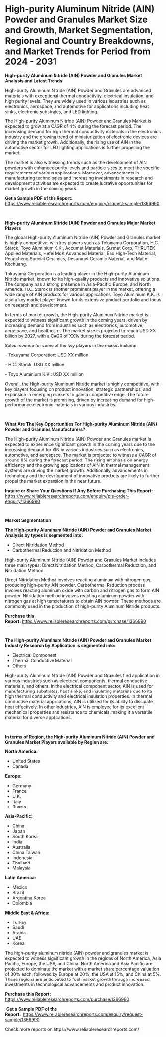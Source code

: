 <p><h1>High-purity Aluminum Nitride (AlN) Powder and Granules Market Size and Growth, Market Segmentation, Regional and Country Breakdowns, and Market Trends for Period from 2024 -  2031</h1></p><p><strong>High-purity Aluminum Nitride (AlN) Powder and Granules Market Analysis and Latest Trends</strong></p>
<p><p>High-purity Aluminum Nitride (AlN) Powder and Granules are advanced materials with exceptional thermal conductivity, electrical insulation, and high purity levels. They are widely used in various industries such as electronics, aerospace, and automotive for applications including heat sinks, electronic substrates, and LED lighting.</p><p>The High-purity Aluminum Nitride (AlN) Powder and Granules Market is expected to grow at a CAGR of 4% during the forecast period. The increasing demand for high thermal conductivity materials in the electronics industry and the growing trend of miniaturization of electronic devices are driving the market growth. Additionally, the rising use of AlN in the automotive sector for LED lighting applications is further propelling the market.</p><p>The market is also witnessing trends such as the development of AlN powders with enhanced purity levels and particle sizes to meet the specific requirements of various applications. Moreover, advancements in manufacturing technologies and increasing investments in research and development activities are expected to create lucrative opportunities for market growth in the coming years.</p></p>
<p><strong>Get a Sample PDF of the Report:&nbsp;</strong> <a href="https://www.reliableresearchreports.com/enquiry/request-sample/1366990">https://www.reliableresearchreports.com/enquiry/request-sample/1366990</a></p>
<p>&nbsp;</p>
<p><strong>High-purity Aluminum Nitride (AlN) Powder and Granules Major Market Players</strong></p>
<p><p>The global High-purity Aluminum Nitride (AlN) Powder and Granules market is highly competitive, with key players such as Tokuyama Corporation, H.C. Starck, Toyo Aluminium K.K., Accumet Materials, Surmet Corp, THRUTEK Applied Materials, Hefei MoK Advanced Material, Eno High-Tech Material, Pengcheng Special Ceramics, Desunmet Ceramic Material, and Maite Kechuang.</p><p>Tokuyama Corporation is a leading player in the High-purity Aluminum Nitride market, known for its high-quality products and innovative solutions. The company has a strong presence in Asia-Pacific, Europe, and North America. H.C. Starck is another prominent player in the market, offering a wide range of AlN products for various applications. Toyo Aluminium K.K. is also a key market player, known for its extensive product portfolio and focus on research and development.</p><p>In terms of market growth, the High-purity Aluminum Nitride market is expected to witness significant growth in the coming years, driven by increasing demand from industries such as electronics, automotive, aerospace, and healthcare. The market size is projected to reach USD XX billion by 2027, with a CAGR of XX% during the forecast period.</p><p>Sales revenue for some of the key players in the market include:</p><p>- Tokuyama Corporation: USD XX million</p><p>- H.C. Starck: USD XX million</p><p>- Toyo Aluminium K.K.: USD XX million</p><p>Overall, the High-purity Aluminum Nitride market is highly competitive, with key players focusing on product innovation, strategic partnerships, and expansion in emerging markets to gain a competitive edge. The future growth of the market is promising, driven by increasing demand for high-performance electronic materials in various industries.</p></p>
<p>&nbsp;</p>
<p><strong>What Are The Key Opportunities For High-purity Aluminum Nitride (AlN) Powder and Granules Manufacturers?</strong></p>
<p><p>The High-purity Aluminum Nitride (AlN) Powder and Granules market is expected to experience significant growth in the coming years due to the increasing demand for AlN in various industries such as electronics, automotive, and aerospace. The market is projected to witness a CAGR of around 8% during the forecast period. The rising emphasis on energy efficiency and the growing applications of AlN in thermal management systems are driving the market growth. Additionally, advancements in technology and the development of innovative products are likely to further propel the market expansion in the near future.</p></p>
<p><strong>Inquire or Share Your Questions If Any Before Purchasing This Report:</strong> <a href="https://www.reliableresearchreports.com/enquiry/pre-order-enquiry/1366990">https://www.reliableresearchreports.com/enquiry/pre-order-enquiry/1366990</a></p>
<p>&nbsp;</p>
<p><strong>Market Segmentation</strong></p>
<p><strong>The High-purity Aluminum Nitride (AlN) Powder and Granules Market Analysis by types is segmented into:</strong></p>
<p><ul><li>Direct Nitridation Method</li><li>Carbothermal Reduction and Nitridation Method</li></ul></p>
<p><p>High-purity Aluminum Nitride (AlN) Powder and Granules Market includes three main types: Direct Nitridation Method, Carbothermal Reduction, and Nitridation Method. </p><p>Direct Nitridation Method involves reacting aluminum with nitrogen gas, producing high-purity AlN powder. Carbothermal Reduction process involves reacting aluminum oxide with carbon and nitrogen gas to form AlN powder. Nitridation method involves reacting aluminum powder with nitrogen gas at high temperatures to obtain AlN powder. These methods are commonly used in the production of high-purity Aluminum Nitride products.</p></p>
<p><strong>Purchase this Report:&nbsp;</strong><a href="https://www.reliableresearchreports.com/purchase/1366990">https://www.reliableresearchreports.com/purchase/1366990</a></p>
<p>&nbsp;</p>
<p><strong>The High-purity Aluminum Nitride (AlN) Powder and Granules Market Industry Research by Application is segmented into:</strong></p>
<p><ul><li>Electrical Component</li><li>Thermal Conductive Material</li><li>Others</li></ul></p>
<p><p>High-purity Aluminum Nitride (AlN) Powder and Granules find application in various industries such as electrical components, thermal conductive materials, and others. In the electrical component sector, AlN is used for manufacturing substrates, heat sinks, and insulating materials due to its high thermal conductivity and electrical insulation properties. In thermal conductive material applications, AlN is utilized for its ability to dissipate heat effectively. In other industries, AlN is employed for its excellent mechanical properties and resistance to chemicals, making it a versatile material for diverse applications.</p></p>
<p>&nbsp;</p>
<p><strong>In terms of Region, the High-purity Aluminum Nitride (AlN) Powder and Granules Market Players available by Region are:</strong></p>
<p>
    <p> <strong> North America: </strong>
        <ul>
            <li>United States</li>
            <li>Canada</li>
        </ul>
        </p> 
    <p> <strong> Europe: </strong>
        <ul>
            <li>Germany</li>
            <li>France</li>
            <li>U.K.</li>
            <li>Italy</li>
            <li>Russia</li>
        </ul>
        </p> 
    <p> <strong> Asia-Pacific: </strong>
        <ul>
            <li>China</li>
            <li>Japan</li>
            <li>South Korea</li>
            <li>India</li>
            <li>Australia</li>
            <li>China Taiwan</li>
            <li>Indonesia</li>
            <li>Thailand</li>
            <li>Malaysia</li>
        </ul>
        </p> 
    <p> <strong> Latin America: </strong>
        <ul>
            <li>Mexico</li>
            <li>Brazil</li>
            <li>Argentina Korea</li>
            <li>Colombia</li>
        </ul>
        </p> 
    <p> <strong> Middle East & Africa: </strong>
        <ul>
            <li>Turkey</li>
            <li>Saudi</li>
            <li>Arabia</li>
            <li>UAE</li>
            <li>Korea</li>
        </ul>
    </p>
    </p>
<p><p>The high-purity aluminum nitride (AlN) powder and granules market is expected to witness significant growth in the regions of North America, Asia Pacific, Europe, the USA, and China. North America and Asia Pacific are projected to dominate the market with a market share percentage valuation of 30% each, followed by Europe at 20%, the USA at 15%, and China at 5%. These regions are anticipated to fuel market growth through increased investments in technological advancements and product innovation.</p></p>
<p><strong>Purchase this Report: </strong><a href="https://www.reliableresearchreports.com/purchase/1366990">https://www.reliableresearchreports.com/purchase/1366990</a></p>
<p>&nbsp;<strong>Get a Sample PDF of the Report:&nbsp;&nbsp;</strong><a href="https://www.reliableresearchreports.com/enquiry/request-sample/1366990">https://www.reliableresearchreports.com/enquiry/request-sample/1366990</a></p>
<p><strong></strong></p>
<p>Check more reports on https://www.reliableresearchreports.com/</p>
